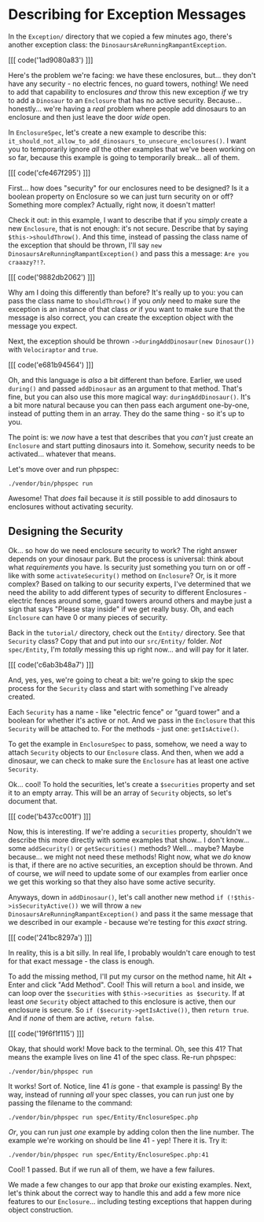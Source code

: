 # Describing for Exception Messages

In the `Exception/` directory that we copied a few minutes ago, there's another
exception class: the `DinosaursAreRunningRampantException`. 

[[[ code('1ad9080a83') ]]]

Here's the problem we're facing: we have these enclosures, but... they don't have any
security - no electric fences, no guard towers, nothing! We need to add that capability
to enclosures *and* throw this new exception *if* we try to add a `Dinosaur` to
an `Enclosure` that has no active security. Because... honestly... we're having a
*real* problem where people add dinosaurs to an enclosure and then just leave
the door *wide* open.

In `EnclosureSpec`, let's create a new example to describe this:
`it_should_not_allow_to_add_dinosaurs_to_unsecure_enclosures()`. I want you to
temporarily ignore *all* the other examples that we've been working on so far, because
this example is going to temporarily break... all of them.

[[[ code('cfe467f295') ]]]

First... how does "security" for our enclosures need to be designed? Is it a boolean
property on Enclosure so we can just turn security on or off? Something more complex?
Actually, right now, it doesn't matter! 

Check it out: in this example, I want to describe that if you
*simply* create a new `Enclosure`, that is not enough: it's not secure. Describe
that by saying `$this->shouldThrow()`. And this time, instead of passing the class
name of the exception that should be thrown, I'll say
`new DinosaursAreRunningRampantException()` and pass this a message: `Are you craaazy?!?`.

[[[ code('9882db2062') ]]]

Why am I doing this differently than before? It's really up to you: you can pass
the class name to `shouldThrow()` if you *only* need to make sure the exception is
an instance of that class *or* if you want to make sure that the message is also
correct, you can create the exception object with the message you expect.

Next, the exception should be thrown `->duringAddDinosaur(new Dinosaur())` with
`Velociraptor` and `true`.

[[[ code('e681b94564') ]]]

Oh, and this language is *also* a bit different than before. Earlier, we used
`during()` and passed `addDinosaur` as an argument to that method. That's fine,
but you can also use this more magical way: `duringAddDinosaur()`. It's a bit more
natural because you can then pass each argument one-by-one, instead of putting
them in an array. They do the same thing - so it's up to you.

The point is: we *now* have a test that describes that you *can't* just create
an `Enclosure` and start putting dinosaurs into it. Somehow, security needs to
be activated... whatever that means.

Let's move over and run phpspec:

```terminal-silent
./vendor/bin/phpspec run
``` 
 
Awesome! That *does* fail because it *is* still possible to add dinosaurs to
enclosures without activating security.

## Designing the Security

Ok... so how do we need enclosure security to work? The right answer depends on
your dinosaur park. But the process is universal: think about what *requirements*
you have. Is security just something you turn on or off - like with some
`activateSecurity()` method on `Enclosure`? Or, is it more complex? Based on talking
to our security experts, I've determined that we need the ability to add different
types of security to different Enclosures - electric fences around some, guard towers
around others and maybe just a sign that says "Please stay inside" if we get really
busy. Oh, and each `Enclosure` can have 0 or many pieces of security.

Back in the `tutorial/` directory, check out the `Entity/` directory. See that
`Security` class? Copy that and put into our `src/Entity/` folder. *Not* `spec/Entity`,
I'm *totally* messing this up right now... and will pay for it later.

[[[ code('c6ab3b48a7') ]]]

And, yes, yes, we're going to cheat a bit: we're going to skip the spec process
for the `Security` class and start with something I've already created.

Each `Security` has a name - like "electric fence" or "guard tower" and a boolean
for whether it's active or not. And we pass in the `Enclosure` that this `Security`
will be attached to. For the methods - just one: `getIsActive()`.

To get the example in `EnclosureSpec` to pass, somehow, we need a way to attach
`Security` objects to our `Enclosure` class. And then, when we add a dinosaur,
we can check to make sure the `Enclosure` has at least one active `Security`.

Ok... cool! To hold the securities, let's create a `$securities` property and set
it to an empty array. This will be an array of `Security` objects, so let's document
that.

[[[ code('b437cc001f') ]]]

Now, this is interesting. If we're adding a `securities` property, shouldn't we
describe this more directly with some examples that show... I don't know... some
`addSecurity()` or `getSecurities()` methods? Well... maybe? Maybe because... we
might not need these methods! Right now, what we *do* know is that, if there are
no active securities, an exception should be thrown. And of course, we *will*
need to update some of our examples from earlier once we get this working so that
they also have some active security.

Anyways, down in `addDinosaur()`, let's call another new method
`if (!$this->isSecurityActive())` we will throw a
`new DinosaursAreRunningRampantException()` and pass it the same message that we
described in our example - because we're testing for this *exact* string.

[[[ code('241bc8297a') ]]]

In reality, this is a bit silly. In real life, I probably wouldn't care enough to
test for that exact message - the class is enough.

To add the missing method, I'll put my cursor on the method name, hit Alt + Enter
and click "Add Method". Cool! This will return a `bool` and inside, we can loop over
the `$securities` with `$this->securities as $security`. If at least *one* `Security`
object attached to this enclosure is active, then our enclosure is secure.
So `if ($security->getIsActive())`, then `return true`. And if *none* of them are
active, `return false`.

[[[ code('19f6f1f115') ]]]

Okay, that should work! Move back to the terminal. Oh, see this 41? That means
the example lives on line 41 of the spec class. Re-run phpspec:

```terminal-silent
./vendor/bin/phpspec run
```

It works! Sort of. Notice, line 41 *is* gone - that example is passing! By the way,
instead of running *all* your spec classes, you can run just one by passing the
filename to the command:

```terminal-silent
./vendor/bin/phpspec run spec/Entity/EnclosureSpec.php
```

*Or*, you can run just *one* example by adding colon then the line number. The
example we're working on should be line 41 - yep! There it is. Try it:

```terminal-silent
./vendor/bin/phpspec run spec/Entity/EnclosureSpec.php:41
```

Cool! 1 passed. But if we run all of them, we have a few failures.

We made a few changes to our app that *broke* our existing examples. Next, let's
think about the correct way to handle this and add a few more nice features to
our `Enclosure`... including testing exceptions that happen during object construction.
